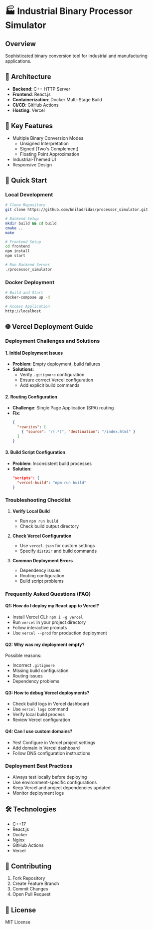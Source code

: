 # 🏭 Industrial Binary Processor Simulator

## Overview
Sophisticated binary conversion tool for industrial and manufacturing applications.

## 🚀 Architecture
- **Backend**: C++ HTTP Server
- **Frontend**: React.js 
- **Containerization**: Docker Multi-Stage Build
- **CI/CD**: GitHub Actions
- **Hosting**: Vercel

## 🌟 Key Features
- Multiple Binary Conversion Modes
  - Unsigned Interpretation
  - Signed (Two's Complement)
  - Floating Point Approximation
- Industrial-Themed UI
- Responsive Design

## 🚀 Quick Start

### Local Development
```bash
# Clone Repository
git clone https://github.com/bniladridas/processor_simulator.git

# Backend Setup
mkdir build && cd build
cmake ..
make

# Frontend Setup
cd frontend
npm install
npm start

# Run Backend Server
./processor_simulator
```

### Docker Deployment
```bash
# Build and Start
docker-compose up -d

# Access Application
http://localhost
```

## 🌐 Vercel Deployment Guide

### Deployment Challenges and Solutions

#### 1. Initial Deployment Issues
- **Problem**: Empty deployment, build failures
- **Solutions**:
  - Verify `.gitignore` configuration
  - Ensure correct Vercel configuration
  - Add explicit build commands

#### 2. Routing Configuration
- **Challenge**: Single Page Application (SPA) routing
- **Fix**: 
  ```json
  {
    "rewrites": [
      { "source": "/(.*)", "destination": "/index.html" }
    ]
  }
  ```

#### 3. Build Script Configuration
- **Problem**: Inconsistent build processes
- **Solution**: 
  ```json
  "scripts": {
    "vercel-build": "npm run build"
  }
  ```

### Troubleshooting Checklist

1. **Verify Local Build**
   - Run `npm run build`
   - Check build output directory

2. **Check Vercel Configuration**
   - Use `vercel.json` for custom settings
   - Specify `distDir` and build commands

3. **Common Deployment Errors**
   - Dependency issues
   - Routing configuration
   - Build script problems

### Frequently Asked Questions (FAQ)

#### Q1: How do I deploy my React app to Vercel?
- Install Vercel CLI: `npm i -g vercel`
- Run `vercel` in your project directory
- Follow interactive prompts
- Use `vercel --prod` for production deployment

#### Q2: Why was my deployment empty?
Possible reasons:
- Incorrect `.gitignore`
- Missing build configuration
- Routing issues
- Dependency problems

#### Q3: How to debug Vercel deployments?
- Check build logs in Vercel dashboard
- Use `vercel logs` command
- Verify local build process
- Review Vercel configuration

#### Q4: Can I use custom domains?
- Yes! Configure in Vercel project settings
- Add domain in Vercel dashboard
- Follow DNS configuration instructions

### Deployment Best Practices
- Always test locally before deploying
- Use environment-specific configurations
- Keep Vercel and project dependencies updated
- Monitor deployment logs

## 🛠 Technologies
- C++17
- React.js
- Docker
- Nginx
- GitHub Actions
- Vercel

## 🤝 Contributing
1. Fork Repository
2. Create Feature Branch
3. Commit Changes
4. Open Pull Request

## 📄 License
MIT License
